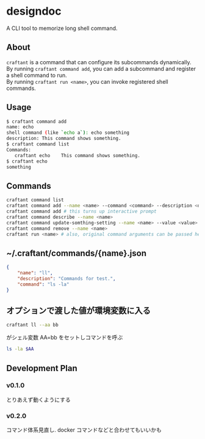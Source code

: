 # designdoc
A CLI tool to memorize long shell command.

## About
`craftant` is a command that can configure its subcommands dynamically.  
By running `craftant command add`, you can add a subcommand and register a shell command to run.  
By running `craftant run <name>`, you can invoke registered shell commands.

## Usage
```bash
$ craftant command add
name: echo
shell command (like `echo a`): echo something
description: This command shows something.
$ craftant command list
Commands:
   craftant echo    This command shows something.
$ craftant echo
something
```

## Commands
```bash
craftant command list
craftant command add --name <name> --command <command> --description <description>
craftant command add # this turns up interactive prompt
craftant command describe --name <name>
craftant command update-somthing-setting --name <name> --value <value>
craftant command remove --name <name>
craftant run <name> # also, original command arguments can be passed here.
```

## ~/.craftant/commands/{name}.json
```json
{
    "name": "ll",
    "description": "Commands for test.",
    "command": "ls -la"
}
```

## オプションで渡した値が環境変数に入る
```bash
craftant ll --aa bb
```
がシェル変数 AA=bb をセットしコマンドを呼ぶ
```bash
ls -la $AA
```

## Development Plan
### v0.1.0
とりあえず動くようにする
### v0.2.0
コマンド体系見直し. docker コマンドなどと合わせてもいいかも
